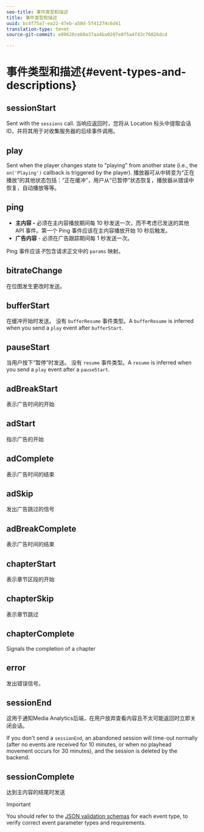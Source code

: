 ```yaml
---
seo-title: 事件类型和描述
title: 事件类型和描述
uuid: bc4f75a7-ea22-47eb-a50d-5f41274c6d41
translation-type: tm+mt
source-git-commit: e89620ce60a37aa4ba0207e8f5a4f43c76026dcd

---
```



# 事件类型和描述{#event-types-and-descriptions}

## sessionStart

Sent with the `sessions` call. 当响应返回时，您将从 Location 标头中提取会话 ID，并将其用于对收集服务器的后续事件调用。

## play

Sent when the player changes state to "playing" from another state (i.e., the `on('Playing')` callback is triggered by the player). 播放器可从中转变为“正在播放”的其他状态包括：“正在缓冲”，用户从“已暂停”状态恢复，播放器从错误中恢复，自动播放等等。

## ping

* **主内容 -** 必须在主内容播放期间每 10 秒发送一次，而不考虑已发送的其他 API 事件。第一个 Ping 事件应该在主内容播放开始 10 秒后触发。
* **广告内容** - 必须在广告跟踪期间每 1 秒发送一次。

Ping 事件应该&#x200B;*不*&#x200B;包含请求正文中的 `params` 映射。

## bitrateChange

在位图发生更改时发送。

## bufferStart

在缓冲开始时发送。 没有 `bufferResume` 事件类型。A `bufferResume` is inferred when you send a `play` event after `bufferStart`.

## pauseStart

当用户按下“暂停”时发送。 没有 `resume` 事件类型。A `resume` is inferred when you send a `play` event after a `pauseStart`.

## adBreakStart

表示广告时间的开始

## adStart

指示广告的开始

## adComplete

表示广告时间的结束

## adSkip

发出广告跳过的信号

## adBreakComplete

表示广告时间的结束

## chapterStart

表示章节区段的开始

## chapterSkip

表示章节跳过

## chapterComplete

Signals the completion of a chapter

## error

发出错误信号。

## sessionEnd

这用于通知Media Analytics后端，在用户放弃查看内容且不太可能返回时立即关闭会话。

If you don't send a `sessionEnd`, an abandoned session will time-out normally (after no events are received for 10 minutes, or when no playhead movement occurs for 30 minutes), and the session is deleted by the backend.

## sessionComplete

达到主内容的结尾时发送

>[!IMPORTANT]
>
>You should refer to the [JSON validation schemas](/help/media-collection-api/mc-api-ref/mc-api-json-validation.md) for each event type, to verify correct event parameter types and requirements.


